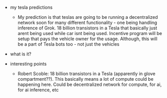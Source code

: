   * my tesla predictions
    * My prediction is that teslas are going to be running a decentralized network soon for many different functionality - one being handling inference of Grok. 18 billion transistors in a Tesla that basically just arent being used while car isnt being used. Incentive program will be setup that pays the vehicle owner for the usage. Although, this will be a part of Tesla bots too - not just the vehicles
  * what is it?

  * interesting points
    * Robert Scoble: 18 billion transistors in a Tesla (apparently in glove compartment??). This basically means a lot of compute could be happening here. Could be decentralized network for compute, for ai, for ai inference, etc
